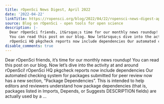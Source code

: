 ```yaml
---
title: rOpenSci News Digest, April 2022
date: '2022-04-22'
linkTitle: https://ropensci.org/blog/2022/04/22/ropensci-news-digest-april-2022/
source: Blog on rOpenSci - open tools for open science
description: |-
  Dear rOpenSci friends, it&rsquo;s time for our monthly news roundup!
  You can read this post on our blog. Now let&rsquo;s dive into the activity at and around rOpenSci!
  rOpenSci HQ pkgcheck reports now include dependencies Our automated checking system for packages submitted for peer review now has a new section, &ldquo;Package Dependencies&rdquo;. This is intended to help editors and reviewers understand how package dependencies (that is, packages listed in Imports, Depends, or Suggests DESCRIPTION fields) are actually used by a ...
disable_comments: true
---
```

Dear rOpenSci friends, it&rsquo;s time for our monthly news roundup!
You can read this post on our blog. Now let&rsquo;s dive into the activity at and around rOpenSci!
rOpenSci HQ pkgcheck reports now include dependencies Our automated checking system for packages submitted for peer review now has a new section, &ldquo;Package Dependencies&rdquo;. This is intended to help editors and reviewers understand how package dependencies (that is, packages listed in Imports, Depends, or Suggests DESCRIPTION fields) are actually used by a ...